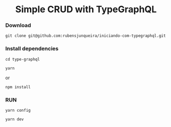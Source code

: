 <h1 align="center">Simple CRUD with TypeGraphQL</h1>

### Download
```
git clone git@github.com:rubensjunqueira/iniciando-com-typegraphql.git
```


### Install dependencies
```
cd type-graphql
```
```
yarn
```
or

```
npm install
```

### RUN
```
yarn config
```
```
yarn dev
```
